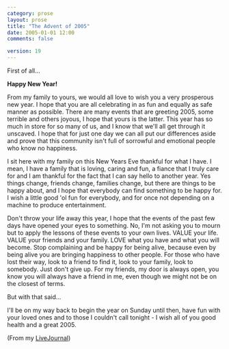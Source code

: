 ```yaml
---
category: prose
layout: prose
title: "The Advent of 2005"
date: 2005-01-01 12:00
comments: false

version: 19
---
```


First of all...

**Happy New Year!**

From my family to yours, we would all love to wish you a very prosperous new year. I hope that you are all celebrating in as fun and equally as safe manner as possible. There are many events that are greeting 2005, some terrible and others joyous, I hope that yours is the latter. This year has so much in store for so many of us, and I know that we'll all get through it unscaved. I hope that for just one day we can all put our differences aside and prove that this community isn't full of sorrowful and emotional people who know no happiness.

I sit here with my family on this New Years Eve thankful for what I have. I mean, I have a family that is loving, caring and fun, a fiance that I truly care for and I am thankful for the fact that I can say hello to another year. Yes things change, friends change, families change, but there are things to be happy about, and I hope that everybody can find something to be happy for. I wish a little good 'ol fun for everybody, and for once not depending on a machine to produce entertainment.

Don't throw your life away this year, I hope that the events of the past few days have opened your eyes to something. No, I'm not asking you to mourn but to apply the lessons of these events to your own lives. VALUE your life. VALUE your friends and your family. LOVE what you have and what you will become. Stop complaining and be happy for being alive, because even by being alive you are bringing happiness to other people. For those who have lost their way, look to a friend to find it, look to your family, look to somebody. Just don't give up. For my friends, my door is always open, you know you will always have a friend in me, even though we might not be on the closest of terms.

But with that said...

I'll be on my way back to begin the year on Sunday until then, have fun with your loved ones and to those I couldn't call tonight - I wish all of you good health and a great 2005.

(From my [LiveJournal][1])

[1]: http://www.livejournal.com/users/synicide
